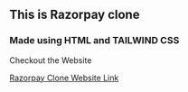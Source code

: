 ## This is Razorpay clone
### Made using HTML and TAILWIND CSS

Checkout the Website
<br>

[Razorpay Clone Website Link](https://yuvraj-singh-rajawat.github.io/Razorpay-Clone/)
